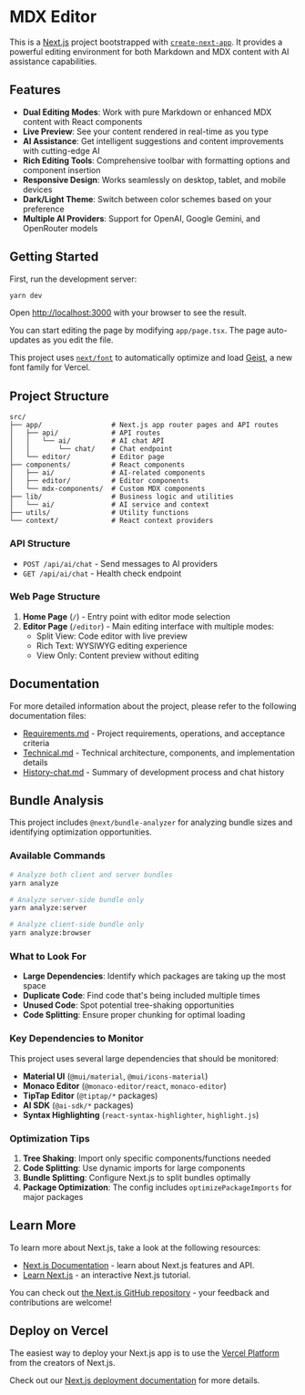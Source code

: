 # MDX Editor

This is a [Next.js](https://nextjs.org) project bootstrapped with [`create-next-app`](https://nextjs.org/docs/app/api-reference/cli/create-next-app). It provides a powerful editing environment for both Markdown and MDX content with AI assistance capabilities.

## Features

- **Dual Editing Modes**: Work with pure Markdown or enhanced MDX content with React components
- **Live Preview**: See your content rendered in real-time as you type
- **AI Assistance**: Get intelligent suggestions and content improvements with cutting-edge AI
- **Rich Editing Tools**: Comprehensive toolbar with formatting options and component insertion
- **Responsive Design**: Works seamlessly on desktop, tablet, and mobile devices
- **Dark/Light Theme**: Switch between color schemes based on your preference
- **Multiple AI Providers**: Support for OpenAI, Google Gemini, and OpenRouter models

## Getting Started

First, run the development server:

```bash
yarn dev
```

Open [http://localhost:3000](http://localhost:3000) with your browser to see the result.

You can start editing the page by modifying `app/page.tsx`. The page auto-updates as you edit the file.

This project uses [`next/font`](https://nextjs.org/docs/app/building-your-application/optimizing/fonts) to automatically optimize and load [Geist](https://vercel.com/font), a new font family for Vercel.

## Project Structure

```
src/
├── app/                 # Next.js app router pages and API routes
│   ├── api/             # API routes
│   │   └── ai/          # AI chat API
│   │       └── chat/    # Chat endpoint
│   └── editor/          # Editor page
├── components/          # React components
│   ├── ai/              # AI-related components
│   ├── editor/          # Editor components
│   └── mdx-components/  # Custom MDX components
├── lib/                 # Business logic and utilities
│   └── ai/              # AI service and context
├── utils/               # Utility functions
└── context/             # React context providers
```

### API Structure

- `POST /api/ai/chat` - Send messages to AI providers
- `GET /api/ai/chat` - Health check endpoint

### Web Page Structure

1. **Home Page** (`/`) - Entry point with editor mode selection
2. **Editor Page** (`/editor`) - Main editing interface with multiple modes:
   - Split View: Code editor with live preview
   - Rich Text: WYSIWYG editing experience
   - View Only: Content preview without editing

## Documentation

For more detailed information about the project, please refer to the following documentation files:

- [Requirements.md](Requirements.md) - Project requirements, operations, and acceptance criteria
- [Technical.md](Technical.md) - Technical architecture, components, and implementation details
- [History-chat.md](History-chat.md) - Summary of development process and chat history

## Bundle Analysis

This project includes `@next/bundle-analyzer` for analyzing bundle sizes and identifying optimization opportunities.

### Available Commands

```bash
# Analyze both client and server bundles
yarn analyze

# Analyze server-side bundle only
yarn analyze:server

# Analyze client-side bundle only  
yarn analyze:browser
```

### What to Look For

- **Large Dependencies**: Identify which packages are taking up the most space
- **Duplicate Code**: Find code that's being included multiple times
- **Unused Code**: Spot potential tree-shaking opportunities
- **Code Splitting**: Ensure proper chunking for optimal loading

### Key Dependencies to Monitor

This project uses several large dependencies that should be monitored:
- **Material UI** (`@mui/material`, `@mui/icons-material`)
- **Monaco Editor** (`@monaco-editor/react`, `monaco-editor`)
- **TipTap Editor** (`@tiptap/*` packages)
- **AI SDK** (`@ai-sdk/*` packages)
- **Syntax Highlighting** (`react-syntax-highlighter`, `highlight.js`)

### Optimization Tips

1. **Tree Shaking**: Import only specific components/functions needed
2. **Code Splitting**: Use dynamic imports for large components
3. **Bundle Splitting**: Configure Next.js to split bundles optimally
4. **Package Optimization**: The config includes `optimizePackageImports` for major packages

## Learn More

To learn more about Next.js, take a look at the following resources:

- [Next.js Documentation](https://nextjs.org/docs) - learn about Next.js features and API.
- [Learn Next.js](https://nextjs.org/learn) - an interactive Next.js tutorial.

You can check out [the Next.js GitHub repository](https://github.com/vercel/next.js) - your feedback and contributions are welcome!

## Deploy on Vercel

The easiest way to deploy your Next.js app is to use the [Vercel Platform](https://vercel.com/new?utm_medium=default-template&filter=next.js&utm_source=create-next-app&utm_campaign=create-next-app-readme) from the creators of Next.js.

Check out our [Next.js deployment documentation](https://nextjs.org/docs/app/building-your-application/deploying) for more details.